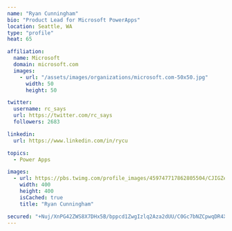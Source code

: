```yaml
---
name: "Ryan Cunningham"
bio: "Product Lead for Microsoft PowerApps"
location: Seattle, WA
type: "profile"
heat: 65

affiliation:
  name: Microsoft
  domain: microsoft.com
  images:
    - url: "/assets/images/organizations/microsoft.com-50x50.jpg"
      width: 50
      height: 50

twitter:
  username: rc_says
  url: https://twitter.com/rc_says
  followers: 2683

linkedin:
  url: https://www.linkedin.com/in/rycu

topics:
  - Power Apps

images:
  - url: https://pbs.twimg.com/profile_images/459747717862805504/CJIGZejd_400x400.png
    width: 400
    height: 400
    isCached: true
    title: "Ryan Cunningham"

secured: "+Nuj/XnPG42ZWS8X7DHx5B/bppcd1ZwgIzlq2Aza2dUU/C0Gc7bNZCpwqDR4XEBBJgLBEnetbWLS5GUaS44ODgSVxGl+5NUt7COKDG0y+AoUQnOE3JIqO49Qg8Wirh6Pu87FrYGnx56lHB0QTyCecsmXvuRzPHC7TvYJX6ez2fmeJUONt3BgAiE0BS0LJNRpmsd0qWHd7qnwTpJv/tly64IqDTCv93eC7JhZFMSwlf7Pdd7SARfA0rJFRQ5bRGjaumb7noAyPm6e+AWeiGpFghmGN1JP0W690KJtfxEISmUQ9+5zuVLGfUkrUM0TCIHftdBVNdfI29FxHSA6cTyYxqzLpr1DoIHHNvfeMKTeLbzqoqV1LMFisPQX86iy0BXrxnTdkbb+8fqQ5YpG9kjFU89pG71coEEtY4JBI9Wy50c=;6zSGD4oZrYYcznYazaxNeg=="
---
```


